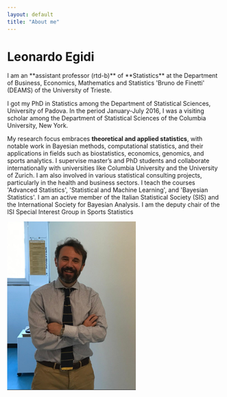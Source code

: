 ```yaml
---
layout: default
title: "About me"
---
```


# Leonardo Egidi


<div class="two-columns">
  <div class="column">
    I am an **assistant professor (rtd-b)** of **Statistics**  at the Department of Business, Economics, Mathematics and Statistics  'Bruno de Finetti' (DEAMS) 
of the University of Trieste.  

I got my PhD in Statistics among the Department of Statistical Sciences, University of Padova.
In the period January-July 2016, I was a visiting scholar among the Department of Statistical Sciences of the Columbia University, New York. 

My research focus embraces **theoretical and applied statistics**, with notable work in Bayesian methods, 
computational statistics, and their applications in fields such as biostatistics, economics, genomics, and sports analytics.
I supervise master’s and PhD students and collaborate internationally with universities like Columbia University and the University of Zurich. 
I am also involved in various statistical consulting projects, particularly in the health and business sectors.
I teach the courses 'Advanced Statistics', 'Statistical and Machine Learning', and 'Bayesian Statistics'.
I am an active member of the Italian Statistical Society (SIS) and the International Society for Bayesian Analysis.
I am the deputy chair of the ISI Special Interest Group in Sports Statistics
  </div>
  <div class="column">
    <img src="egidi_small.png" alt="Egidi" width="300">
  </div>
</div>
